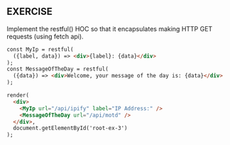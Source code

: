 EXERCISE
---

Implement the restful() HOC so that it encapsulates making HTTP GET requests (using fetch api). 

````html
const MyIp = restful(
  ({label, data}) => <div>{label}: {data}</div>
);
const MessageOfTheDay = restful(
  ({data}) => <div>Welcome, your message of the day is: {data}</div>
);

render(
  <div>
    <MyIp url="/api/ipify" label="IP Address:" />
    <MessageOfTheDay url="/api/motd" />
  </div>,
  document.getElementById('root-ex-3')
);
````
